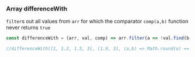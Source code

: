### Array differenceWith

`filter`s out all values from `arr` for which the comparator `comp(a,b)` function never returns `true`

```js
const differenceWith = (arr, val, comp) => arr.filter(a => !val.find(b => comp(a, b)))

//differenceWith([1, 1.2, 1.5, 3], [1.9, 3], (a,b) => Math.round(a) == Math.round(b)) -> [1, 1.2]
```
